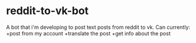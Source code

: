 # reddit-to-vk-bot
A bot that i'm developing to post text posts from reddit to vk.
Can currently:
    +post from my account
    +translate the post
    +get info about the post

